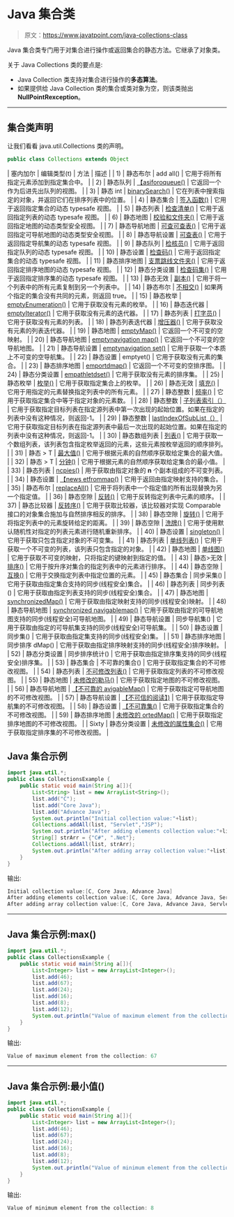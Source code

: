 # Java 集合类

> 原文：<https://www.javatpoint.com/java-collections-class>

Java 集合类专门用于对集合进行操作或返回集合的静态方法。它继承了对象类。

关于 Java Collections 类的要点是:

*   Java Collection 类支持对集合进行操作的**多态算法**。
*   如果提供给 Java Collection 类的集合或类对象为空，则该类抛出**NullPointRexception**。

* * *

## 集合类声明

让我们看看 java.util.Collections 类的声明。

```java
public class Collections extends Object

```

| 塞内加尔 | 编辑类型(t) | 方法 | 描述 |
| 1) | 静态<t>布尔</t> | add all() | 它用于将所有指定元素添加到指定集合中。 |
| 2) | 静态<t>队列</t> | [【asiforoqueue()](java-collections-aslifoqueue-method) | 它返回一个作为后进先出队列的视图。 |
| 3) | 静态 <t>int</t> | [binarySearch()](java-collections-binarysearch-method) | 它在列表中搜索指定的对象，并返回它们在排序列表中的位置。 |
| 4) | 静态<e>集合</e> | [签入函数()](java-collections-checkedcollection-method) | 它用于返回指定集合的动态 typesafe 视图。 |
| 5) | 静态<e>列表</e> | [检查清单()](java-collections-checkedlist-method) | 它用于返回指定列表的动态 typesafe 视图。 |
| 6) | 静态<k>地图</k> | [校验和文件夹()](java-collections-checkedmap-method) | 它用于返回指定地图的动态类型安全视图。 |
| 7) | 静态<k>导航地图</k> | [可查可查表()](java-collections-checkednavigablemap-method) | 它用于返回指定可导航地图的动态类型安全视图。 |
| 8) | 静态<e>导航设置</e> | [可查表()](java-collections-checkednavigableset-method) | 它用于返回指定导航集的动态 typesafe 视图。 |
| 9) | 静态<e>队列</e> | [检核员()](java-collections-checkedqueue-method) | 它用于返回指定队列的动态 typesafe 视图。 |
| 10) | 静态<e>设置</e> | [检查码()](java-collections-checkedset-method) | 它用于返回指定集合的动态 typesafe 视图。 |
| 11) | 静态<k>排序地图</k> | [支票跳线文件夹()](java-collections-checkedsortedmap-method) | 它用于返回指定排序地图的动态 typesafe 视图。 |
| 12) | 静态<e>分类设置</e> | [检查码集()](java-collections-checkedsortedset-method) | 它用于返回指定排序集的动态 typesafe 视图。 |
| 13) | 静态<t>无效</t> | [副本()](java-collections-copy-method) | 它用于将一个列表中的所有元素复制到另一个列表中。 |
| 14) | 静态布尔 | [不相交()](java-collections-disjoint-method) | 如果两个指定的集合没有共同的元素，则返回 true。 |
| 15) | 静态<t>枚举</t> | [emptyEnumeration()](java-collections-emptyenumeration-method) | 它用于获取没有元素的枚举。 |
| 16) | 静态<t>迭代器</t> | [emptyIterator()](java-collections-emptyiterator-method) | 它用于获取没有元素的迭代器。 |
| 17) | 静态<t>列表</t> | [打字员()](java-collections-emptylist-method) | 它用于获取没有元素的列表。 |
| 18) | 静态<t>列表迭代器</t> | [增压器()](java-collections-emptylistiterator-method) | 它用于获取没有元素的列表迭代器。 |
| 19) | 静态<k>地图</k> | [emptyMap()](java-collections-emptymap-method) | 它返回一个不可变的空映射。 |
| 20) | 静态<k>导航地图</k> | [emptynavigation map()](java-collections-emptynavigablemap-method) | 它返回一个不可变的空导航地图。 |
| 21) | 静态<e>导航设置</e> | [emptynavigation set()](java-collections-emptynavigableset-method) | 它用于获取一个本质上不可变的空导航集。 |
| 22) | 静态<t>设置</t> | emptyet() | 它用于获取没有元素的集合。 |
| 23) | 静态<k>排序地图</k> | [emportdmap()](java-collections-emptysortedmap-method) | 它返回一个不可变的空排序图。 |
| 24) | 静态<e>分类设置</e> | [empathletdset()](java-collections-emptysortedset-method) | 它用于获取没有元素的排序集。 |
| 25) | 静态<t>枚举</t> | [枚举()](java-collections-enumeration-method) | 它用于获取指定集合上的枚举。 |
| 26) | 静态<t>无效</t> | [填充()](java-collections-fill-method) | 它用于用指定的元素替换指定列表中的所有元素。 |
| 27) | 静态整数 | [频率()](java-collections-frequency-method) | 它用于获取指定集合中等于指定对象的元素数。 |
| 28) | 静态整数 | [子列表索引（）](java-collections-indexofsublist-method) | 它用于获取指定目标列表在指定源列表中第一次出现的起始位置。如果在指定的列表中没有这种情况，则返回-1。 |
| 29) | 静态整数 | [lastIndexOfSubList（）](java-collections-lastindexofsublist-method) | 它用于获取指定目标列表在指定源列表中最后一次出现的起始位置。如果在指定的列表中没有这种情况，则返回-1。 |
| 30) | 静态<t>数组列表</t> | [列表()](java-collections-list-method) | 它用于获取一个数组列表，该列表包含指定枚举返回的元素，这些元素按枚举返回的顺序排列。 |
| 31) | 静态 <t extends="" object="" comparable="" super="" t="">> T</t> | [最大值()](java-collections-max-method) | 它用于根据元素的自然顺序获取给定集合的最大值。 |
| 32) | 静态 <t extends="" object="" comparable="" super="" t="">> T</t> | [分钟()](java-collections-min-method) | 它用于根据元素的自然顺序获取给定集合的最小值。 |
| 33) | 静态<t>列表</t> | [ncpies()](java-collections-ncopies-method) | 用于获取由指定对象的 **n** 个副本组成的不可变列表。 |
| 34) | 静态<e>设置</e> | [【news etfrommap()](java-collections-newsetfrommap-method) | 它用于返回由指定映射支持的集合。 |
| 35) | 静态<t>布尔</t> | [replaceAll()](java-collections-replaceall-method) | 它用于将列表中一个指定值的所有出现替换为另一个指定值。 |
| 36) | 静态空隙 | [反转()](java-collections-reverse-method) | 它用于反转指定列表中元素的顺序。 |
| 37) | 静态<t>比较器</t> | [反转序()](java-collections-reverseorder-method) | 它用于获取比较器，该比较器对实现 Comparable 接口的对象集合施加与自然排序相反的排序。 |
| 38) | 静态空隙 | [旋转()](java-collections-rotate-method) | 它用于将指定列表中的元素旋转给定的距离。 |
| 39) | 静态空隙 | [洗牌()](java-collections-shuffle-method) | 它用于使用默认随机性对指定的列表元素进行随机重新排序。 |
| 40) | 静态<t>设置</t> | [singleton()](java-collections-singleton-method) | 它用于获取只包含指定对象的不可变集。 |
| 41) | 静态<t>列表</t> | [单线列表()](java-collections-singletonlist-method) | 它用于获取一个不可变的列表，该列表只包含指定的对象。 |
| 42) | 静态<k>地图</k> | [单线图()](java-collections-singletonmap-method) | 它用于获取不可变的映射，只将指定的键映射到指定的值。 |
| 43) | 静态<t extends="" comparable="" super="" t="">>无效</t> | [排序()](java-collections-sort-method) | 它用于按升序对集合的指定列表中的元素进行排序。 |
| 44) | 静态空隙 | [互换()](java-collections-swap-method) | 它用于交换指定列表中指定位置的元素。 |
| 45) | 静态<t>集合</t> | 同步采集() | 它用于获取由指定集合支持的同步(线程安全)集合。 |
| 46) | 静态<t>列表</t> | 同步列表() | 它用于获取由指定列表支持的同步(线程安全)集合。 |
| 47) | 静态<k>地图</k> | [synchronizedMap()](java-collections-synchronizedmap-method) | 它用于获取由指定映射支持的同步(线程安全)映射。 |
| 48) | 静态<k>导航地图</k> | [synchronized navigablemap()](java-collections-synchronizednavigablemap-method) | 它用于获取由指定的可导航地图支持的同步(线程安全)可导航地图。 |
| 49) | 静态<t>导航设置</t> | 同步导航集() | 它用于获取由指定的可导航集支持的同步(线程安全)可导航集。 |
| 50) | 静态<t>设置</t> | 同步集() | 它用于获取由指定集支持的同步(线程安全)集。 |
| 51) | 静态<k>排序地图</k> | 同步排序 dMap() | 它用于获取由指定排序映射支持的同步(线程安全)排序映射。 |
| 52) | 静态<t>分类设置</t> | 同步排序统计() | 它用于获取由指定排序集支持的同步(线程安全)排序集。 |
| 53) | 静态<t>集合</t> | 不可靠的集合() | 它用于获取指定集合的不可修改视图。 |
| 54) | 静态<t>列表</t> | [不可修改列表()](java-collections-unmodifiablelist-method) | 它用于获取指定列表的不可修改视图。 |
| 55) | 静态<k>地图</k> | [未修改的勒马()](java-collections-unmodifiablemap-method) | 它用于获取指定地图的不可修改视图。 |
| 56) | 静态<k>导航地图</k> | [【不可靠的 avigableMap()](java-collections-unmodifiablenavigablemap-method) | 它用于获取指定可导航地图的不可修改视图。 |
| 57) | 静态<t>导航设置</t> | [【不可信的阅读】)](java-collections-unmodifiablenavigableset-method) | 它用于获取指定导航集的不可修改视图。 |
| 58) | 静态<t>设置</t> | [【不可靠集()](java-collections-unmodifiableset-method) | 它用于获取指定集合的不可修改视图。 |
| 59) | 静态<k>排序地图</k> | [未修改的 ortedMap()](java-collections-unmodifiablesortedmap-method) | 它用于获取指定排序地图的不可修改视图。 |
| Sixty | 静态<t>分类设置</t> | [未修改的属性集合()](java-collections-unmodifiablesortedset-method) | 它用于获取指定排序集的不可修改视图。 |

## Java 集合示例

```java
import java.util.*;
public class CollectionsExample {
    public static void main(String a[]){    
        List<String> list = new ArrayList<String>();
        list.add("C");
        list.add("Core Java");
        list.add("Advance Java");
        System.out.println("Initial collection value:"+list);
        Collections.addAll(list, "Servlet","JSP");
        System.out.println("After adding elements collection value:"+list);
        String[] strArr = {"C#", ".Net"};
        Collections.addAll(list, strArr);
        System.out.println("After adding array collection value:"+list);
    }
}

```

输出:

```java
Initial collection value:[C, Core Java, Advance Java]
After adding elements collection value:[C, Core Java, Advance Java, Servlet, JSP]
After adding array collection value:[C, Core Java, Advance Java, Servlet, JSP, C#, .Net]

```

* * *

## Java 集合示例:max()

```java
import java.util.*;
public class CollectionsExample {
    public static void main(String a[]){       
        List<Integer> list = new ArrayList<Integer>();
        list.add(46);
        list.add(67);
        list.add(24);
        list.add(16);
        list.add(8);
        list.add(12);
        System.out.println("Value of maximum element from the collection: "+Collections.max(list));
    }
}

```

输出:

```java
Value of maximum element from the collection: 67

```

* * *

## Java 集合示例:最小值()

```java
import java.util.*;
public class CollectionsExample {
    public static void main(String a[]){       
        List<Integer> list = new ArrayList<Integer>();
        list.add(46);
        list.add(67);
        list.add(24);
        list.add(16);
        list.add(8);
        list.add(12);
        System.out.println("Value of minimum element from the collection: "+Collections.min(list));
    }
}

```

输出:

```java
Value of minimum element from the collection: 8                                      

```